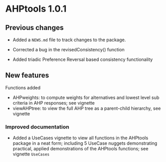# AHPtools 1.0.1

## Previous changes

* Added a `NEWS.md` file to track changes to the package.

- Corrected a bug in the revisedConsistency() function

- Added triadic Preference Reversal based consistency functionality

## New features

Functions added 
  - AHPweights: to compute weights for alternatives and lowest level sub criteria 
    in AHP responses; see vignette
  - viewAHPtree: to view the full AHP tree as a parent-child hierarchy, see vignette

### Improved documentation

- Added a UseCases vignette to view all functions in the AHPtools package in a neat 
  form; including 5 UseCase nuggets demonstrating practical, applied demonstrations of
  the AHPtools functions; see vignette `UseCases`